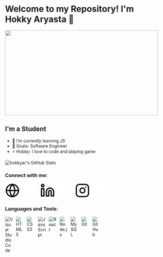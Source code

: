 # Welcome to my Repository! I'm Hokky Aryasta 👋

<div align="center">
  <img src="https://media2.giphy.com/media/FeVg8ViEczcxG/giphy.gif" width="100%" height="280px"/>
</div>

## I'm a Student

- 🌱 I’m currently learning JS
- 🥅 Goals: Software Engineer
- ⚡ Hobby: I love to code and playing game

<img alt="hokkyar's GitHub Stats" src="https://github-readme-stats.vercel.app/api?username=hokkyar&show_icons=true&hide_border=false&title_color=ff652f&icon_color=FFE400&bg_color=09131B&text_color=ffffff&border_color=0c1a25" />

### Connect with me:

[![website](./img/globe-light.svg)](https://hokkyar.github.io/#gh-light-mode-only)
[![website](./img/globe-dark.svg)](https://hokkyar.github.io/#gh-dark-mode-only)
&nbsp;&nbsp;
[![website](./img/linkedin-light.svg)](https://www.linkedin.com/in/hokkyaryasta/#gh-light-mode-only)
[![website](./img/linkedin-dark.svg)](https://www.linkedin.com/in/hokkyaryasta/#gh-dark-mode-only)
&nbsp;&nbsp;
[![website](./img/instagram-light.svg)](https://www.instagram.com/hokky_ar#gh-light-mode-only)
[![website](./img/instagram-dark.svg)](https://www.instagram.com/hokky_ar#gh-dark-mode-only)

### Languages and Tools:

<img align="left" alt="Visual Studio Code" width="26px" src="https://cdn.jsdelivr.net/gh/devicons/devicon/icons/vscode/vscode-original.svg" style="padding-right:10px;" />
<img align="left" alt="HTML5" width="26px" src="https://cdn.jsdelivr.net/gh/devicons/devicon/icons/html5/html5-original.svg" style="padding-right:10px;" />
<img align="left" alt="CSS3" width="26px" src="https://cdn.jsdelivr.net/gh/devicons/devicon/icons/css3/css3-original.svg" style="padding-right:10px;" />
<img align="left" alt="JavaScript" width="26px" src="https://cdn.jsdelivr.net/gh/devicons/devicon/icons/javascript/javascript-original.svg" style="padding-right:10px;" />
<img align="left" alt="React" width="26px" src="https://cdn.jsdelivr.net/gh/devicons/devicon/icons/react/react-original.svg" style="padding-right:10px;" />
<img align="left" alt="Node.js" width="26px" src="https://cdn.jsdelivr.net/gh/devicons/devicon/icons/nodejs/nodejs-original.svg" style="padding-right:10px;" />
<img align="left" alt="MySQL" width="26px" src="https://cdn.jsdelivr.net/gh/devicons/devicon/icons/mysql/mysql-original.svg" style="padding-right:10px;" />
<img align="left" alt="Git" width="26px" src="https://cdn.jsdelivr.net/gh/devicons/devicon/icons/git/git-original.svg" style="padding-right:10px;" />
<img align="left" alt="GitHub" width="26px" src="https://user-images.githubusercontent.com/3369400/139448065-39a229ba-4b06-434b-bc67-616e2ed80c8f.png" style="padding-right:10px;" />

<br />

[website]: https://hokkyar.github.io/
[instagram]: https://www.instagram.com/hokky_ar
[linkedin]: https://www.linkedin.com/in/hokkyaryasta/
